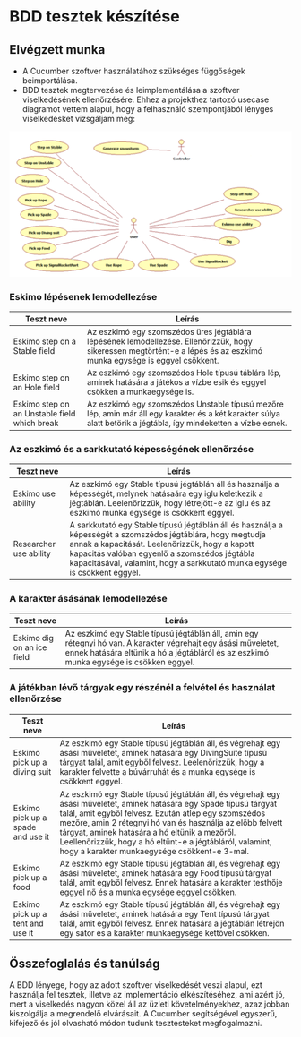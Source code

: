 # BDD tesztek készítése

## Elvégzett munka

- A Cucumber szoftver használatához szükséges függőségek beimportálása.
- BDD tesztek megtervezése és leimplementálása a szoftver viselkedésének ellenőrzésére. Ehhez a projekthez tartozó usecase diagramot vettem alapul, hogy a felhasználó szempontjából lényges viselkedésket vizsgáljam meg:

![](image/usecase.png)

### Eskimo lépésenek lemodellezése

|                Teszt neve                    |                  Leírás                    |
| -------------------------------------------- | ------------------------------------------ |
| Eskimo step on a Stable field                | Az eszkimó egy szomszédos üres jégtáblára lépésének lemodellezése. Ellenőrizzük, hogy sikeressen megtörtént-e a lépés és az eszkimó munka egysége is eggyel csökkent. |
| Eskimo step on an Hole field                 | Az eszkimó egy szomszédos Hole típusú táblára lép, aminek hatására a játékos a vízbe esik és eggyel csökken a munkaegysége is. |
| Eskimo step on an Unstable field which break | Az eszkimó egy szomszédos Unstable típusú mezőre lép, amin már áll egy karakter és a két karakter súlya alatt betörik a jégtábla, így mindeketten a vízbe esnek. |

### Az eszkimó és a sarkkutató képességének ellenőrzése

|                Teszt neve                    |                  Leírás                    |
| -------------------------------------------- | ------------------------------------------ |
| Eskimo use ability                           | Az eszkimó egy Stable típusú jégtáblán áll és használja a képességét, melynek hatásaára egy iglu keletkezik a jégtáblán. Leelenőrizzük, hogy létrejött-e az iglu és az eszkimó munka egysége is csökkent eggyel. |
| Researcher use ability                       | A sarkkutató egy Stable típusú jégtáblán áll és használja a képességét a szomszédos jégtáblára, hogy megtudja annak a kapacitását. Leelenőrizzük, hogy a kapott kapacitás valóban egyenlő a szomszédos jégtábla kapacitásával, valamint, hogy a sarkkutató munka egysége is csökkent eggyel. |

### A karakter ásásának lemodellezése

|                Teszt neve                    |                  Leírás                    |
| -------------------------------------------- | ------------------------------------------ |
| Eskimo dig on an ice field                   | Az eszkimó egy Stable típusú jégtáblán áll, amin egy rétegnyi hó van. A karakter végrehajt egy ásási műveletet, ennek hatására eltünik a hó a jégtábláról és az eszkimó munka egysége is csökken eggyel. |

### A játékban lévő tárgyak egy részénél a felvétel és használat ellenőrzése

|                Teszt neve                    |                  Leírás                    |
| -------------------------------------------- | ------------------------------------------ |
| Eskimo pick up a diving suit                 | Az eszkimó egy Stable típusú jégtáblán áll, és végrehajt egy ásási műveletet, aminek hatására egy DivingSuite típusú tárgyat talál, amit egyből felvesz. Leelenőrizzük, hogy a karakter felvette a búvárruhát és a munka egysége is csökkent eggyel. |
| Eskimo pick up a spade and use it            | Az eszkimó egy Stable típusú jégtáblán áll, és végrehajt egy ásási műveletet, aminek hatására egy Spade típusú tárgyat talál, amit egyből felvesz. Ezután átlép egy szomszédos mezőre, amin 2 rétegnyi hó van és használja az előbb felvett tárgyat, aminek hatására a hó eltünik a mezőről. Leellenőrizzük, hogy a hó eltünt-e a jégtábláról, valamint, hogy a karakter munkaegysége csökkent-e 3-mal. |
| Eskimo pick up a food                        | Az eszkimó egy Stable típusú jégtáblán áll, és végrehajt egy ásási műveletet, aminek hatására egy Food típusú tárgyat talál, amit egyből felvesz. Ennek hatására a karakter testhője eggyel nő és a munka egysége eggyel csökken. |
| Eskimo pick up a tent and use it             | Az eszkimó egy Stable típusú jégtáblán áll, és végrehajt egy ásási műveletet, aminek hatására egy Tent típusú tárgyat talál, amit egyből felvesz. Ennek hatására a jégtáblán létrejön egy sátor és a karakter munkaegysége kettővel csökken. |

## Összefoglalás és tanúlság

A BDD lényege, hogy az adott szoftver viselkedését veszi alapul, ezt használja fel tesztek, illetve az implementáció elkészítéséhez, ami azért jó, mert a viselkedés nagyon közel áll az üzleti követelményekhez, azaz jobban kiszolgálja a megrendelő elvárásait. A Cucumber segítségével egyszerű, kifejező és jól olvasható módon tudunk tesztesteket megfogalmazni.